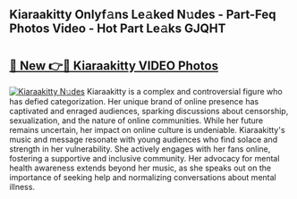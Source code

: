 ## Kiaraakitty Onlyf𝚊ns Le𝚊ked N𝚞des - Part-Feq Photos Video - Hot Part Le𝚊ks GJQHT

# <h2><a href="http://ac4508.deff.icu/?id=Kiaraakitty">🔗 New 👉🔴 Kiaraakitty VIDEO Photos</a></h2>

[![Kiaraakitty N𝚞des](https://i.imgur.com/rIISA9y.gif)](http://ac4508.deff.icu/?id=Kiaraakitty)
Kiaraakitty is a complex and controversial figure who has defied categorization. Her unique brand of online presence has captivated and enraged audiences, sparking discussions about censorship, sexualization, and the nature of online communities. While her future remains uncertain, her impact on online culture is undeniable. Kiaraakitty's music and message resonate with young audiences who find solace and strength in her vulnerability. She actively engages with her fans online, fostering a supportive and inclusive community. Her advocacy for mental health awareness extends beyond her music, as she speaks out on the importance of seeking help and normalizing conversations about mental illness.
